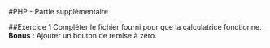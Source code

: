 #PHP - Partie supplémentaire

##Exercice 1
Compléter le fichier fourni pour que la calculatrice fonctionne.    
**Bonus :** Ajouter un bouton de remise à zéro. 
